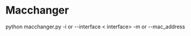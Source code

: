 # Macchanger
python macchanger.py  -i or  --interface 
< interface> -m  or --mac_address  <any mac address eg:00:11:22:33:44:55> 

